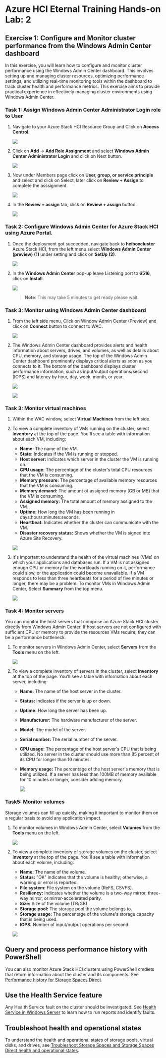 # Azure HCI Eternal Training Hands-on Lab: 2

## Exercise 1: Configure and Monitor cluster performance from the Windows Admin Center dashboard

In this exercise, you will learn how to configure and monitor cluster performance using the Windows Admin Center dashboard. This involves setting up and managing cluster resources, optimizing performance settings, and utilizing real-time monitoring tools within the dashboard to track cluster health and performance metrics. This exercise aims to provide practical experience in effectively managing cluster environments using Windows Admin Center.

### Task 1: Assign Windows Admin Center Administrator Login role to User 

1. Navigate to your Azure Stack HCI Resource Group and Click on **Access Control**.

    ![](./media/accesscontrol.png)

2. Click on **Add** -> **Add Role Assignment** and select **Windows Admin Center Administrator Login** and click on Next button.

    ![](./media/roleassign.png)

3. Now under Members page click on **User, group, or service principle** and select **<inject key="AzureAdUserEmail"></inject>** and click on Select, later click on **Review + Assign** to complete the asssignment.

   ![](./media/roletotheuser.png)

4. In the **Review + assign** tab, click on **Review + assign** button.

   ![](./media/roletotheuser1.png)


### Task 2: Configure Windows Admin Center for Azure Stack HCI using Azure Portal.

1. Once the deployment got succedded, navigate back to **hciboxcluster** Azure Stack HCI, from the left menu select **Windows Admin Center (preview)** **(1)** under setting and click on **SetUp** **(2)**.

   ![](media/wac-setup.png)

2. In the **Windows Admin Center** pop-up leave Listening port to **6516**, click on **Install**. 

   ![](media/wac-install.png)

    >**Note**: This may take 5 minutes to get ready please wait.


### Task 3: Monitor using Windows Admin Center dashboard


1. From the left side menu, Click on Window Admin Center (Preview) and click on **Connect** button to connect to WAC.

     ![](media/connectwac.png)

2. The Windows Admin Center dashboard provides alerts and health information about servers, drives, and volumes, as well as details about CPU, memory, and storage usage. The top of the Windows Admin Center dashboard prominently displays critical alerts as soon as you connects to it. The bottom of the dashboard displays cluster performance information, such as input/output operations/second (IOPS) and latency by hour, day, week, month, or year.

    ![](media/dashboard1.png)

    ![](media/dashboard2.png)

### Task 3: Monitor virtual machines

1. Within the WAC window, select **Virtual Machines** from the left side.

2.  To view a complete inventory of VMs running on the cluster, select **Inventory** at the top of the page. You'll see a table with information about each VM, including:

    - **Name:** The name of the VM.
    - **State:** Indicates if the VM is running or stopped.
    - **Host server:** Indicates which server in the cluster the VM is running on.
    - **CPU usage:** The percentage of the cluster's total CPU resources that the VM is consuming.
    - **Memory pressure:** The percentage of available memory resources that the VM is consuming.
    - **Memory demand:** The amount of assigned memory (GB or MB) that the VM is consuming.
    - **Assigned memory:** The total amount of memory assigned to the VM.
    - **Uptime:** How long the VM has been running in days:hours:minutes:seconds.
    - **Heartbeat:** Indicates whether the cluster can communicate with the VM.
    - **Disaster recovery status:** Shows whether the VM is signed into Azure Site Recovery.

    ![](media/vmmonitor1.png)
    
3. It's important to understand the health of the virtual machines (VMs) on which your applications and databases run. If a VM is not assigned enough CPU or memory for the workloads running on it, performance could slow, or the application could become unavailable. If a VM responds to less than three heartbeats for a period of five minutes or longer, there may be a problem. To monitor VMs in Windows Admin Center, Select **Summary** from the top menu.
   
    ![](media/VMmonitor2.png)

### Task 4: Monitor servers

 You can monitor the host servers that comprise an Azure Stack HCI cluster directly from Windows Admin Center. If host servers are not configured with sufficient CPU or memory to provide the resources VMs require, they can be a performance bottleneck.

1. To monitor servers in Windows Admin Center, select **Servers** from the **Tools** menu on the left.

   ![](media/servermonitor1.png)

2. To view a complete inventory of servers in the cluster, select **Inventory** at the top of the page. You'll see a table with information about each server, including:

    - **Name:** The name of the host server in the cluster.
    - **Status:** Indicates if the server is up or down.
    - **Uptime:** How long the server has been up.
    - **Manufacturer:** The hardware manufacturer of the server.
    - **Model:** The model of the server.
    - **Serial number:** The serial number of the server.
    - **CPU usage:** The percentage of the host server's CPU that is being utilized. No server in the cluster should use more than 85 percent of its CPU for longer than 10 minutes. 
    - **Memory usage:** The percentage of the host server's memory that is being utilized. If a server has less than 100MB of memory available for 10 minutes or longer, consider adding memory.
  
      ![](media/servermonitor2.png)

### Task5: Monitor volumes

Storage volumes can fill up quickly, making it important to monitor them on a regular basis to avoid any application impact. 

1. To monitor volumes in Windows Admin Center, select **Volumes** from the **Tools** menu on  the left.
   
    ![](media/volumes1.png)
   
3. To view a complete inventory of storage volumes on the cluster, select **Inventory** at the top of the page. You'll see a table with information about each volume, including:

    - **Name:** The name of the volume.
    - **Status:** "OK" indicates that the volume is healthy; otherwise, a warning or error is reported.
    - **File system:** File system on the volume (ReFS, CSVFS).
    - **Resiliency:** Indicates whether the volume is a two-way mirror, three-way mirror, or mirror-accelerated parity.
    - **Size:** Size of the volume (TB/GB)
    - **Storage pool:** The storage pool the volume belongs to.
    - **Storage usage:** The percentage of the volume's storage capacity that is being used.
    - **IOPS:** Number of input/output operations per second.
  
   ![](media/volumes2.png)

## Query and process performance history with PowerShell

You can also monitor Azure Stack HCI clusters using PowerShell cmdlets that return information about the cluster and its components. See [Performance history for Storage Spaces Direct](/windows-server/storage/storage-spaces/performance-history).

## Use the Health Service feature

Any Health Service fault on the cluster should be investigated. See [Health Service in Windows Server](/windows-server/failover-clustering/health-service-overview) to learn how to run reports and identify faults.

## Troubleshoot health and operational states

To understand the health and operational states of storage pools, virtual disks, and drives, see [Troubleshoot Storage Spaces and Storage Spaces Direct health and operational states](/windows-server/storage/storage-spaces/storage-spaces-states).

